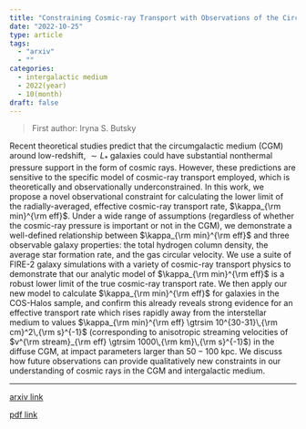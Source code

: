 ```yaml
---
title: "Constraining Cosmic-ray Transport with Observations of the Circumgalactic Medium"
date: "2022-10-25"
type: article
tags:
  - "arxiv"
  - ""
categories:
  - intergalactic medium
  - 2022(year)
  - 10(month)
draft: false
---
```


> First author: Iryna S. Butsky

 Recent theoretical studies predict that the circumgalactic medium (CGM)
around low-redshift, $\sim L_{\ast}$ galaxies could have substantial nonthermal
pressure support in the form of cosmic rays. However, these predictions are
sensitive to the specific model of cosmic-ray transport employed, which is
theoretically and observationally underconstrained. In this work, we propose a
novel observational constraint for calculating the lower limit of the
radially-averaged, effective cosmic-ray transport rate, $\kappa_{\rm min}^{\rm
eff}$. Under a wide range of assumptions (regardless of whether the cosmic-ray
pressure is important or not in the CGM), we demonstrate a well-defined
relationship between $\kappa_{\rm min}^{\rm eff}$ and three observable galaxy
properties: the total hydrogen column density, the average star formation rate,
and the gas circular velocity. We use a suite of FIRE-2 galaxy simulations with
a variety of cosmic-ray transport physics to demonstrate that our analytic
model of $\kappa_{\rm min}^{\rm eff}$ is a robust lower limit of the true
cosmic-ray transport rate. We then apply our new model to calculate
$\kappa_{\rm min}^{\rm eff}$ for galaxies in the COS-Halos sample, and confirm
this already reveals strong evidence for an effective transport rate which
rises rapidly away from the interstellar medium to values $\kappa_{\rm
min}^{\rm eff} \gtrsim 10^{30-31}\,{\rm cm}^2\,{\rm s}^{-1}$ (corresponding to
anisotropic streaming velocities of $v^{\rm stream}_{\rm eff} \gtrsim
1000\,{\rm km}\,{\rm s}^{-1}$) in the diffuse CGM, at impact parameters larger
than $50-100$ kpc. We discuss how future observations can provide qualitatively
new constraints in our understanding of cosmic rays in the CGM and
intergalactic medium.

---
[arxiv link](http://arxiv.org/abs/2210.14232v1)

[pdf link](http://arxiv.org/pdf/2210.14232v1)